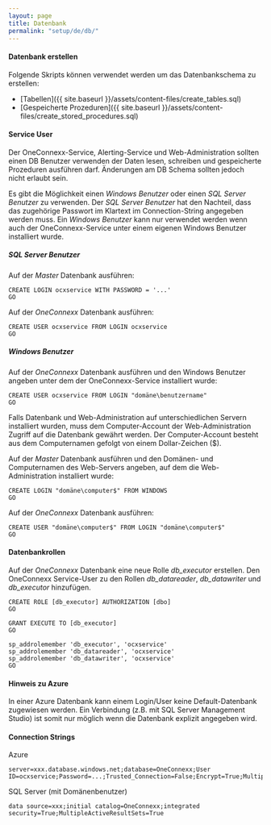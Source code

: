 ```yaml
---
layout: page
title: Datenbank
permalink: "setup/de/db/"
---
```


#### Datenbank erstellen

Folgende Skripts können verwendet werden um das Datenbankschema zu erstellen:

* [Tabellen]({{ site.baseurl }}/assets/content-files/create_tables.sql)
* [Gespeicherte Prozeduren]({{ site.baseurl }}/assets/content-files/create_stored_procedures.sql)

#### Service User

Der OneConnexx-Service, Alerting-Service und Web-Administration sollten einen DB Benutzer verwenden der Daten lesen, schreiben und gespeicherte Prozeduren ausführen darf. Änderungen am DB Schema sollten jedoch nicht erlaubt sein.

Es gibt die Möglichkeit einen *Windows Benutzer* oder einen *SQL Server Benutzer* zu verwenden. Der *SQL Server Benutzer* hat den Nachteil, dass das zugehörige Passwort im Klartext im Connection-String angegeben werden muss. Ein *Windows Benutzer* kann nur verwendet werden wenn auch der OneConnexx-Service unter einem eigenen Windows Benutzer installiert wurde.

##### SQL Server Benutzer

Auf der *Master* Datenbank ausführen:

```
CREATE LOGIN ocxservice WITH PASSWORD = '...'
GO
```

Auf der *OneConnexx* Datenbank ausführen:

```
CREATE USER ocxservice FROM LOGIN ocxservice
GO
```

##### Windows Benutzer

Auf der *OneConnexx* Datenbank ausführen und den Windows Benutzer angeben unter dem der OneConnexx-Service installiert wurde:

```
CREATE USER ocxservice FROM LOGIN "domäne\benutzername"
GO
```

Falls Datenbank und Web-Administration auf unterschiedlichen Servern installiert wurden, muss dem Computer-Account der Web-Administration Zugriff auf die Datenbank gewährt werden. Der Computer-Account besteht aus dem Computernamen gefolgt von einem Dollar-Zeichen ($).

Auf der *Master* Datenbank ausführen und den Domänen- und Computernamen des Web-Servers angeben, auf dem die Web-Administration installiert wurde:

```
CREATE LOGIN "domäne\computer$" FROM WINDOWS
GO
```

Auf der *OneConnexx* Datenbank ausführen:

```
CREATE USER "domäne\computer$" FROM LOGIN "domäne\computer$"
GO
```

#### Datenbankrollen

Auf der *OneConnexx* Datenbank eine neue Rolle *db_executor* erstellen. Den OneConnexx Service-User zu den Rollen *db_datareader*, *db_datawriter* und
*db_executor* hinzufügen. 

```
CREATE ROLE [db_executor] AUTHORIZATION [dbo]
GO

GRANT EXECUTE TO [db_executor]
GO

sp_addrolemember 'db_executor', 'ocxservice'
sp_addrolemember 'db_datareader', 'ocxservice'
sp_addrolemember 'db_datawriter', 'ocxservice'
GO
```

#### Hinweis zu Azure

In einer Azure Datenbank kann einem Login/User keine Default-Datenbank zugewiesen werden. Ein Verbindung (z.B. mit SQL Server Management Studio) ist somit nur möglich wenn die Datenbank explizit angegeben wird.


#### Connection Strings

Azure

```
server=xxx.database.windows.net;database=OneConnexx;User ID=ocxservice;Password=...;Trusted_Connection=False;Encrypt=True;MultipleActiveResultSets=True
```

SQL Server (mit Domänenbenutzer)

```
data source=xxx;initial catalog=OneConnexx;integrated security=True;MultipleActiveResultSets=True
```
